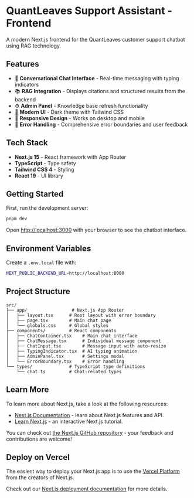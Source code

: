 # QuantLeaves Support Assistant - Frontend

A modern Next.js frontend for the QuantLeaves customer support chatbot using RAG technology.

## Features

- 🤖 **Conversational Chat Interface** - Real-time messaging with typing indicators
- 📚 **RAG Integration** - Displays citations and structured results from the backend
- ⚙️ **Admin Panel** - Knowledge base refresh functionality
- 🎨 **Modern UI** - Dark theme with Tailwind CSS
- 📱 **Responsive Design** - Works on desktop and mobile
- 🔧 **Error Handling** - Comprehensive error boundaries and user feedback

## Tech Stack

- **Next.js 15** - React framework with App Router
- **TypeScript** - Type safety
- **Tailwind CSS 4** - Styling
- **React 19** - UI library

## Getting Started

First, run the development server:

```bash
pnpm dev
```

Open [http://localhost:3000](http://localhost:3000) with your browser to see the chatbot interface.

## Environment Variables

Create a `.env.local` file with:

```bash
NEXT_PUBLIC_BACKEND_URL=http://localhost:8000
```

## Project Structure

```
src/
├── app/                 # Next.js App Router
│   ├── layout.tsx      # Root layout with error boundary
│   ├── page.tsx        # Main chat page
│   └── globals.css     # Global styles
├── components/         # React components
│   ├── ChatContainer.tsx    # Main chat interface
│   ├── ChatMessage.tsx      # Individual message component
│   ├── ChatInput.tsx        # Message input with auto-resize
│   ├── TypingIndicator.tsx  # AI typing animation
│   ├── AdminPanel.tsx       # Settings modal
│   └── ErrorBoundary.tsx    # Error handling
└── types/              # TypeScript type definitions
    └── chat.ts         # Chat-related types
```

## Learn More

To learn more about Next.js, take a look at the following resources:

- [Next.js Documentation](https://nextjs.org/docs) - learn about Next.js features and API.
- [Learn Next.js](https://nextjs.org/learn) - an interactive Next.js tutorial.

You can check out [the Next.js GitHub repository](https://github.com/vercel/next.js) - your feedback and contributions are welcome!

## Deploy on Vercel

The easiest way to deploy your Next.js app is to use the [Vercel Platform](https://vercel.com/new?utm_medium=default-template&filter=next.js&utm_source=create-next-app&utm_campaign=create-next-app-readme) from the creators of Next.js.

Check out our [Next.js deployment documentation](https://nextjs.org/docs/app/building-your-application/deploying) for more details.

